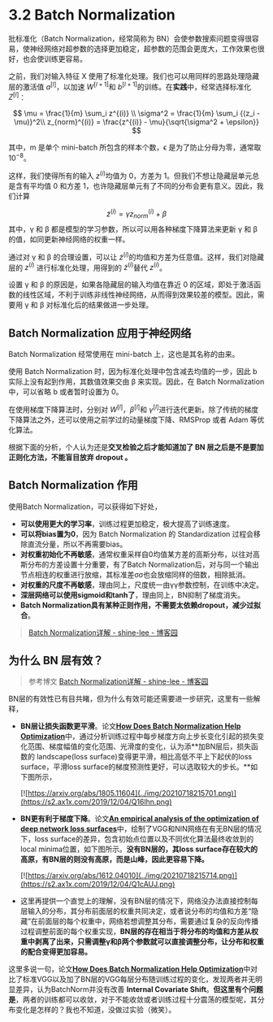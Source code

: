 # 3.2 Batch Normalization

批标准化（Batch Normalization，经常简称为 BN）会使参数搜索问题变得很容易，使神经网络对超参数的选择更加稳定，超参数的范围会更庞大，工作效果也很好，也会使训练更容易。

之前，我们对输入特征 X 使用了标准化处理。我们也可以用同样的思路处理隐藏层的激活值 $a^{[l]}$，以加速 $W^{[l+1]}$和 $b^{[l+1]}$的训练。在**实践**中，经常选择标准化 $Z^{[l]}$：

$$
\mu = \frac{1}{m} \sum_i z^{(i)} \\
\sigma^2 = \frac{1}{m} \sum_i {(z_i - \mu)}^2\\
z_{norm}^{(i)} = \frac{z^{(i)} - \mu}{\sqrt{\sigma^2 + \epsilon}}
$$


其中，m 是单个 mini-batch 所包含的样本个数，ϵ 是为了防止分母为零，通常取 $10^{-8}$。

这样，我们使得所有的输入 $z^{(i)}$均值为 0，方差为 1。但我们不想让隐藏层单元总是含有平均值 0 和方差 1，也许隐藏层单元有了不同的分布会更有意义。因此，我们计算

$$
\tilde z^{(i)} = \gamma z^{(i)}_{norm} + \beta
$$
其中，γ 和 β 都是模型的学习参数，所以可以用各种梯度下降算法来更新 γ 和 β 的值，如同更新神经网络的权重一样。

通过对 γ 和 β 的合理设置，可以让 $\tilde z^{(i)}$的均值和方差为任意值。这样，我们对隐藏层的 $z^{(i)}$ 进行标准化处理，用得到的 $\tilde z^{(i)}$替代 $z^{(i)}$。

设置 γ 和 β 的原因是，如果各隐藏层的输入均值在靠近 0 的区域，即处于激活函数的线性区域，不利于训练非线性神经网络，从而得到效果较差的模型。因此，需要用 γ 和 β 对标准化后的结果做进一步处理。


## Batch Normalization 应用于神经网络

Batch Normalization 经常使用在 mini-batch 上，这也是其名称的由来。

使用 Batch Normalization 时，因为标准化处理中包含减去均值的一步，因此 b 实际上没有起到作用，其数值效果交由 β 来实现。因此，在 Batch Normalization 中，可以省略 b 或者暂时设置为 0。

在使用梯度下降算法时，分别对 $W^{[l]}$，$β^{[l]}$和 $γ^{[l]}$进行迭代更新。除了传统的梯度下降算法之外，还可以使用之前学过的动量梯度下降、RMSProp 或者 Adam 等优化算法。

根据下面的分析，个人认为还是**交叉检验之后才能知道加了 BN 层之后是不是要加正则化方法，不能盲目放弃 dropout 。**

## Batch Normalization 作用

使用Batch Normalization，可以获得如下好处，

- **可以使用更大的学习率**，训练过程更加稳定，极大提高了训练速度。
- **可以将bias置为0**，因为 Batch Normalization 的 Standardization 过程会移除直流分量，所以不再需要bias。
- **对权重初始化不再敏感**，通常权重采样自0均值某方差的高斯分布，以往对高斯分布的方差设置十分重要，有了Batch Normalization后，对与同一个输出节点相连的权重进行放缩，其标准差σσ也会放缩同样的倍数，相除抵消。
- **对权重的尺度不再敏感**，理由同上，尺度统一由γγ参数控制，在训练中决定。
- **深层网络可以使用sigmoid和tanh了**，理由同上，BN抑制了梯度消失。
- **Batch Normalization具有某种正则作用，不需要太依赖dropout，减少过拟合**。

> [Batch Normalization详解 - shine-lee - 博客园](https://www.cnblogs.com/shine-lee/p/11989612.html#bn%E5%B1%82%E4%B8%BA%E4%BB%80%E4%B9%88%E6%9C%89%E6%95%88%EF%BC%9F)

## 为什么 BN 层有效？

>  参考博文 [Batch Normalization详解 - shine-lee - 博客园](https://www.cnblogs.com/shine-lee/p/11989612.html#bn%E5%B1%82%E4%B8%BA%E4%BB%80%E4%B9%88%E6%9C%89%E6%95%88%EF%BC%9F)

BN层的有效性已有目共睹，但为什么有效可能还需要进一步研究，这里有一些解释，

- **BN层让损失函数更平滑**。论文[**How Does Batch Normalization Help Optimization**](https://arxiv.org/abs/1805.11604)中，通过分析训练过程中每步梯度方向上步长变化引起的损失变化范围、梯度幅值的变化范围、光滑度的变化，认为添**加BN层后，损失函数的 landscape(loss surface)变得更平滑，相比高低不平上下起伏的loss surface，平滑loss surface的梯度预测性更好，可以选取较大的步长。**如下图所示，

  [![https://arxiv.org/abs/1805.11604](../img/20210718215701.png)](https://s2.ax1x.com/2019/12/04/Q16lhn.png)

- **BN更有利于梯度下降**。论文[**An empirical analysis of the optimization of deep network loss surfaces**](https://arxiv.org/abs/1612.04010)中，绘制了VGG和NIN网络在有无BN层的情况下，loss surface的差异，包含初始点位置以及不同优化算法最终收敛到的local minima位置，如下图所示。**没有BN层的，其loss surface存在较大的高原，有BN层的则没有高原，而是山峰，因此更容易下降。**

  [![https://arxiv.org/abs/1612.04010](../img/20210718215714.png)](https://s2.ax1x.com/2019/12/04/Q1cAUJ.png)

- 这里再提供一个直觉上的理解，没有BN层的情况下，网络没办法直接控制每层输入的分布，其分布前面层的权重共同决定，或者说分布的均值和方差“隐藏”在前面层的每个权重中，网络若想调整其分布，需要通过复杂的反向传播过程调整前面的每个权重实现，**BN层的存在相当于将分布的均值和方差从权重中剥离了出来，只需调整γ和β两个参数就可以直接调整分布，让分布和权重的配合变得更加容易。**

这里多说一句，论文[**How Does Batch Normalization Help Optimization**](https://arxiv.org/abs/1805.11604)中对比了标准VGG以及加了BN层的VGG每层分布随训练过程的变化，发现两者并无明显差异，认为BatchNorm并没有改善 **Internal Covariate Shift**。**但这里有个问题是**，两者的训练都可以收敛，对于不能收敛或者训练过程十分震荡的模型呢，其分布变化是怎样的？我也不知道，没做过实验（微笑）。

